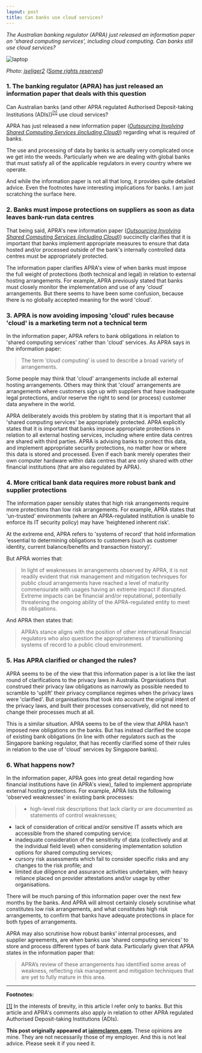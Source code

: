 ```yaml
---
layout: post
title: Can banks use cloud services?
---
```


*The Australian banking regulator (APRA) just released an information paper on 'shared computing services', including cloud computing.  Can banks still use cloud services?*

![laptop](http://iainmclaren.com/public/images/2015-07-10-laptop.jpg)

*Photo: [jseliger2](https://www.flickr.com/photos/91262622@N02/) ([Some rights reserved](https://creativecommons.org/licenses/by/2.0/))*

### 1. The banking regulator (APRA) has just released an information paper that deals with this question

Can Australian banks (and other APRA regulated Authorised Deposit-taking Institutions (ADIs))<sup><a href="#fn1" id="r1">[1]</a></sup> use cloud services?

APRA has just released a new information paper ([*Outsourcing Involving Shared Computing Services (including Cloud)*](http://www.apra.gov.au/AboutAPRA/Documents/Information-Paper-Outsourcing-Involving-Shared-Computing-Services.pdf)) regarding what is required of banks.  

The use and processing of data by banks is actually very complicated once we get into the weeds.  Particularly when we are dealing with global banks that must satisfy all of the applicable regulators in every country where we operate.  

And while the information paper is not all that long, it provides quite detailed advice.  Even the footnotes have interesting implications for banks.  I am just scratching the surface here.

### 2. Banks must impose protections on suppliers as soon as data leaves bank-run data centres

That being said, APRA's new information paper ([*Outsourcing Involving Shared Computing Services (including Cloud)*](http://www.apra.gov.au/AboutAPRA/Documents/Information-Paper-Outsourcing-Involving-Shared-Computing-Services.pdf)) succinctly clarifies that it is important that banks implement appropriate measures to ensure that data hosted and/or processed outside of the bank's internally controlled data centres must be appropriately protected. 

The information paper clarifies APRA's view of when banks must impose the full weight of protections (both technical and legal) in relation to external hosting arrangements.  For example, APRA previously stated that banks must closely monitor the implementation and use of any 'cloud' arrangements.  But there seems to have been some confusion, because there is no globally accepted meaning for the word 'cloud'.

### 3. APRA is now avoiding imposing 'cloud' rules because 'cloud' is a marketing term not a technical term

In the information paper, APRA refers to bank obligations in relation to 'shared computing services' rather than 'cloud' services.  As APRA says in the information paper:

> The term ‘cloud computing’ is used to
describe a broad variety of arrangements. 

Some people may think that 'cloud' arrangements include all external hosting arrangements.  Others may think that 'cloud' arrangements are arrangements where customers sign up with suppliers that have inadequate legal protections, and/or reserve the right to send (or process) customer data anywhere in the world.

APRA deliberately avoids this problem by stating that it is important that all 'shared computing services' be appropriately protected.  APRA explicitly states that it is important that banks impose appropriate protections in relation to all external hosting services, including where entire data centres are shared with third parties.  APRA is advising banks to protect this data, and implement appropriate security protections, no matter how or where this data is stored and processed.  Even if each bank merely operates their own computer hardware within data centres that are only shared with other financial institutions (that are also regulated by APRA).

### 4. More critical bank data requires more robust bank and supplier protections

The information paper sensibly states that high risk arrangements require more protections than low risk arrangements. For example, APRA states that 'un-trusted' environments (where an APRA-regulated institution is unable to enforce its IT security policy) may have 'heightened inherent risk'.  

At the extreme end, APRA refers to 'systems of record' that hold information 'essential to determining obligations to customers (such as customer identity, current balance/benefits and transaction history)'.  

But APRA worries that:

> In light of weaknesses in arrangements observed
by APRA, it is not readily evident that risk
management and mitigation techniques for public
cloud arrangements have reached a level of
maturity commensurate with usages having an
extreme impact if disrupted.  Extreme impacts can be financial and/or reputational, potentially threatening the ongoing ability of the APRA-regulated entity to meet its obligations.

And APRA then states that:

> APRA’s stance aligns with the position of other
international financial regulators who also
question the appropriateness of transitioning
systems of record to a public cloud environment.

### 5. Has APRA clarified or changed the rules?

APRA seems to be of the view that this information paper is a lot like the last round of clarifications to the privacy laws in Australia.  Organisations that construed their privacy law obligations as narrowly as possible needed to scramble to 'uplift' their privacy compliance regimes when the privacy laws were 'clarified'.  But organisations that took into account the original intent of the privacy laws, and built their processes conservatively, did not need to change their processes much at all.

This is a similar situation.  APRA seems to be of the view that APRA hasn't imposed new obligations on the banks.  But has instead clarified the scope of existing bank obligations (in line with other regulators such as the Singapore banking regulator, that has recently clarified some of their rules in relation to the use of 'cloud' services by Singapore banks).  

### 6. What happens now?

In the information paper, APRA goes into great detail regarding how financial institutions have (in APRA's view), failed to implement appropriate external hosting protections.  For example, APRA lists the following 'observed weaknesses' in existing bank processes:
> - high-level risk descriptions that lack clarity or are documented as statements of control weaknesses;
- lack of consideration of critical and/or sensitive IT assets which are accessible from the shared computing service;
- inadequate consideration of the sensitivity of data (collectively and at the individual field level) when considering implementation solution options for shared computing services;
- cursory risk assessments which fail to consider specific risks and any changes to the risk profile; and
- limited due diligence and assurance activities undertaken, with heavy reliance placed on provider attestations and/or usage by other organisations.

There will be much parsing of this information paper over the next few months by the banks.  And APRA will almost certainly closely scrutinise what constitutes low risk arrangements, and what constitutes high risk arrangements, to confirm that banks have adequate protections in place for both types of arrangements.  

APRA may also scrutinise how robust banks' internal processes, and supplier agreements, are when banks use 'shared computing services' to store and process different types of bank data.  Particularly given that APRA states in the information paper that:

> APRA’s review of these arrangements has identified some areas of weakness, reflecting risk management and mitigation techniques that are yet to fully mature in this area.

---

**Footnotes:**

<p id="fn1"><a href="#r1">[1]</a> In the interests of brevity, in this article I refer only to banks.  But this article and APRA's comments also apply in relation to other APRA regulated Authorised Deposit-taking Institutions (ADIs).

**This post originally appeared at [iainmclaren.com](http://iainmclaren.com).**  These opinions are mine.  They are not necessarily those of my employer. And this is not leal advice.  Please seek it if you need it.